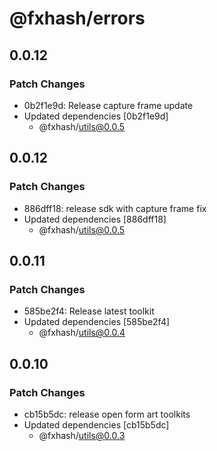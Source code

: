 # @fxhash/errors

## 0.0.12

### Patch Changes

- 0b2f1e9d: Release capture frame update
- Updated dependencies [0b2f1e9d]
  - @fxhash/utils@0.0.5

## 0.0.12

### Patch Changes

- 886dff18: release sdk with capture frame fix
- Updated dependencies [886dff18]
  - @fxhash/utils@0.0.5

## 0.0.11

### Patch Changes

- 585be2f4: Release latest toolkit
- Updated dependencies [585be2f4]
  - @fxhash/utils@0.0.4

## 0.0.10

### Patch Changes

- cb15b5dc: release open form art toolkits
- Updated dependencies [cb15b5dc]
  - @fxhash/utils@0.0.3
